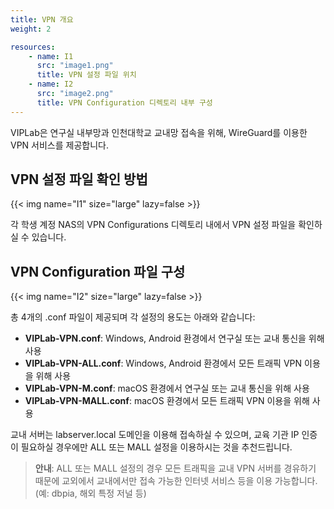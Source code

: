```yaml
---
title: VPN 개요
weight: 2

resources:
    - name: I1
      src: "image1.png"
      title: VPN 설정 파일 위치
    - name: I2
      src: "image2.png"
      title: VPN Configuration 디렉토리 내부 구성
---
```


VIPLab은 연구실 내부망과 인천대학교 교내망 접속을 위해, WireGuard를 이용한 VPN 서비스를 제공합니다.

## VPN 설정 파일 확인 방법

{{< img name="I1" size="large" lazy=false >}}

각 학생 계정 NAS의 VPN Configurations 디렉토리 내에서 VPN 설정 파일을 확인하실 수 있습니다.

## VPN Configuration 파일 구성

{{< img name="I2" size="large" lazy=false >}}

총 4개의 .conf 파일이 제공되며 각 설정의 용도는 아래와 같습니다:

- **VIPLab-VPN.conf**: Windows, Android 환경에서 연구실 또는 교내 통신을 위해 사용
- **VIPLab-VPN-ALL.conf**: Windows, Android 환경에서 모든 트래픽 VPN 이용을 위해 사용
- **VIPLab-VPN-M.conf**: macOS 환경에서 연구실 또는 교내 통신을 위해 사용
- **VIPLab-VPN-MALL.conf**: macOS 환경에서 모든 트래픽 VPN 이용을 위해 사용

교내 서버는 labserver.local 도메인을 이용해 접속하실 수 있으며, 교육 기관 IP 인증이 필요하실 경우에만 ALL 또는 MALL 설정을 이용하시는 것을 추천드립니다.

> **안내**: ALL 또는 MALL 설정의 경우 모든 트래픽을 교내 VPN 서버를 경유하기 때문에 교외에서 교내에서만 접속 가능한 인터넷 서비스 등을 이용 가능합니다. (예: dbpia, 해외 특정 저널 등) 
